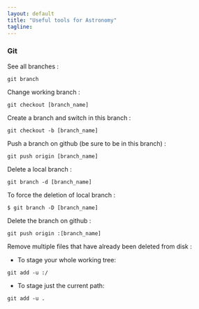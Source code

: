 ```yaml
---                                                                                                                                                                         
layout: default
title: "Useful tools for Astronomy"
tagline: 
---
```


### Git

See all branches :
```
git branch
```

Change working branch :
```
git checkout [branch_name]
```

Create a branch and switch in this branch :
```
git checkout -b [branch_name]
```

Push a branch on github (be sure to be in this branch) :
```
git push origin [branch_name]
```

Delete a local branch :
```
git branch -d [branch_name]
```

To force the deletion of local branch :
```
$ git branch -D [branch_name]
```

Delete the branch on github :
```
git push origin :[branch_name]
```

Remove multiple files that have already been deleted from disk :
- To stage your whole working tree:
```
git add -u :/
```
- To stage just the current path:
```
git add -u .
```




